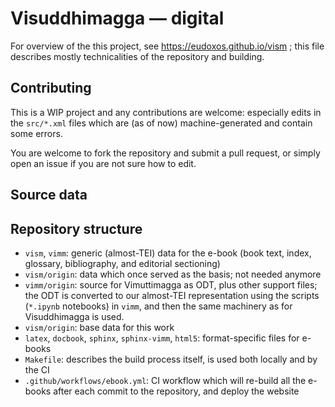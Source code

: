 # Visuddhimagga — digital

For overview of the this project, see https://eudoxos.github.io/vism ; this file describes mostly technicalities of the repository and building.

## Contributing

This is a WIP project and any contributions are welcome: especially edits in the `src/*.xml` files which are (as of now) machine-generated and contain some errors.

You are welcome to fork the repository and submit a pull request, or simply open an issue if you are not sure how to edit.

## Source data

## Repository structure

* `vism`, `vimm`: generic (almost-TEI) data for the e-book (book text, index, glossary, bibliography, and editorial sectioning)
* `vism/origin`: data which once served as the basis; not needed anymore
* `vimm/origin`: source for Vimuttimagga as ODT, plus other support files; the ODT is converted to our almost-TEI representation using the scripts (`*.ipynb` notebooks) in `vimm`, and then the same machinery as for Visuddhimagga is used.
* `vism/origin`: base data for this work
* `latex`, `docbook`, `sphinx`, `sphinx-vimm`, `html5`: format-specific files for e-books
* `Makefile`: describes the build process itself, is used both locally and by the CI
* `.github/workflows/ebook.yml`: CI workflow which will re-build all the e-books after each commit to the repository, and deploy the website

